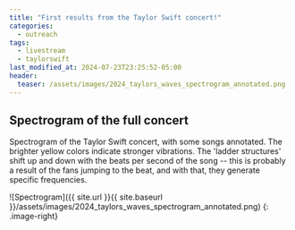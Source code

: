 ```yaml
---
title: "First results from the Taylor Swift concert!"
categories:
  - outreach
tags:
  - livestream
  - taylorswift
last_modified_at: 2024-07-23T23:25:52-05:00
header:
  teaser: /assets/images/2024_taylors_waves_spectrogram_annotated.png
---
```


## Spectrogram of the full concert

Spectrogram of the Taylor Swift concert, with some songs annotated. The brighter yellow colors indicate stronger vibrations. The 'ladder structures' shift up and down with the beats per second of the song -- this is probably a result of the fans jumping to the beat, and with that, they generate specific frequencies.

![Spectrogram]({{ site.url }}{{ site.baseurl }}/assets/images/2024_taylors_waves_spectrogram_annotated.png)
{: .image-right}

